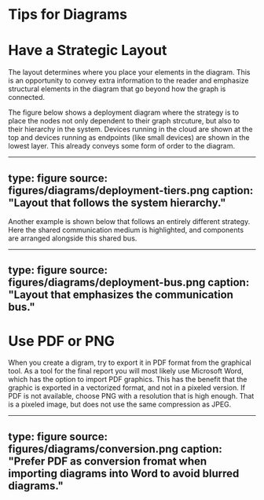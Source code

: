 # Tips for Diagrams



# Have a Strategic Layout


The layout determines where you place your elements in the diagram.
This is an opportunity to convey extra information to the reader and emphasize structural elements in the diagram that go beyond how the graph is connected. 

The figure below shows a deployment diagram where the strategy is to place the nodes not only dependent to their graph strcuture, but also to their hierarchy in the system. Devices running in the cloud are shown at the top and devices running as endpoints (like small devices) are shown in the lowest layer. This already conveys some form of order to the diagram. 

---
type: figure
source: figures/diagrams/deployment-tiers.png
caption: "Layout that follows the system hierarchy."
---


Another example is shown below that follows an entirely different strategy. 
Here the shared communication medium is highlighted, and components are arranged alongside this shared bus.


---
type: figure
source: figures/diagrams/deployment-bus.png
caption: "Layout that emphasizes the communication bus."
---



# Use PDF or PNG


When you create a digram, try to export it in PDF format from the graphical tool.
As a tool for the final report you will most likely use Microsoft Word, which has the option to import PDF graphics.
This has the benefit that the graphic is exported in a vectorized format, and not in a pixeled version. 
If PDF is not available, choose PNG with a resolution that is high enough. That is a pixeled image, but does not use the same compression as JPEG.


---
type: figure
source: figures/diagrams/conversion.png
caption: "Prefer PDF as conversion fromat when importing diagrams into Word to avoid blurred diagrams."
---